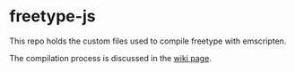 # freetype-js

This repo holds the custom files used to compile freetype with emscripten.

The compilation process is discussed in the [wiki page](https://github.com/metafloor/bwip-js/wiki/freetype).
